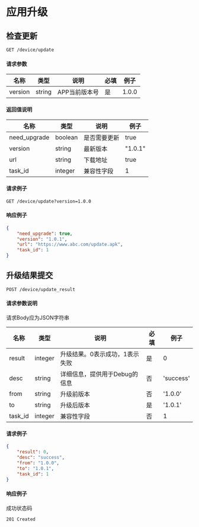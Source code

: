 # 应用升级

## 检查更新

```
GET /device/update
```

#### 请求参数

| 名称 | 类型 | 说明 | 必填 | 例子 |
| -- | -- | -- | -- | -- |
| version | string | APP当前版本号 | 是 | 1.0.0 |

#### 返回值说明

| 名称 | 类型 | 说明 | 例子 |
| -- | -- | -- | -- |
| need_upgrade | boolean | 是否需要更新 | true |
| version | string | 最新版本 | "1.0.1" |
| url | string | 下载地址 | true |
| task_id | integer | 兼容性字段 | 1 |

#### 请求例子

```
GET /device/update?version=1.0.0
```

#### 响应例子

```json
{
    "need_upgrade": true,
    "version": "1.0.1",
    "url": "https://www.abc.com/update.apk",
    "task_id": 1
}
```

## 升级结果提交

```
POST /device/update_result
```

#### 请求参数说明

请求Body应为JSON字符串

| 名称 | 类型 | 说明 | 必填 | 例子 |
| -- | -- | -- | -- | -- |
| result | integer | 升级结果。0表示成功，1表示失败 | 是 | 0 |
| desc | string | 详细信息，提供用于Debug的信息 | 否 | 'success' |
| from | string | 升级前版本 | 否 | '1.0.0' |
| to | string | 升级后版本 | 是 | '1.0.1' |
| task_id | integer | 兼容性字段 | 否 | 1 |

#### 请求例子

```json
{
    "result": 0,
    "desc": "success",
    "from": "1.0.0",
    "to": "1.0.1",
    "task_id": 1
}
```

#### 响应例子

成功状态码

```
201 Created
```
